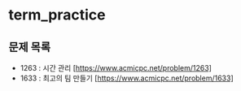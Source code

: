 # term_practice
## 문제 목록
- 1263 : 시간 관리 [https://www.acmicpc.net/problem/1263]
- 1633 : 최고의 팀 만들기 [https://www.acmicpc.net/problem/1633]
